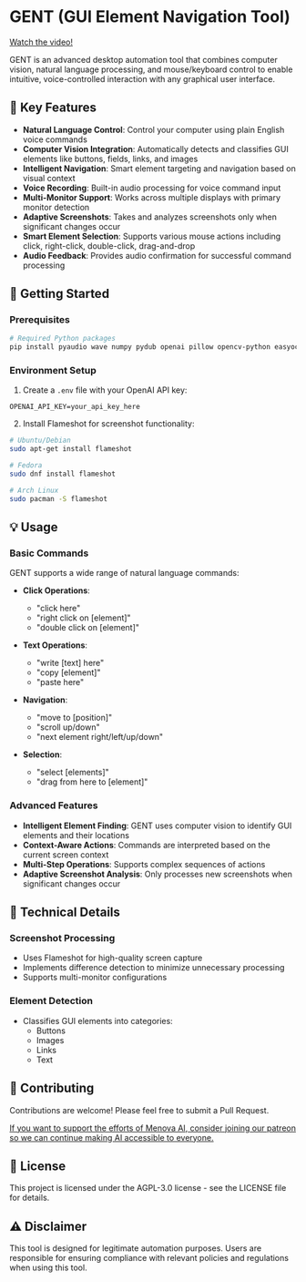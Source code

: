 
# GENT (GUI Element Navigation Tool)

[Watch the video!](https://www.youtube.com/embed/ujHkVyDFQq4?si=wATyUDwomrSl7WXb)

GENT is an advanced desktop automation tool that combines computer vision, natural language processing, and mouse/keyboard control to enable intuitive, voice-controlled interaction with any graphical user interface.

## 🌟 Key Features

- **Natural Language Control**: Control your computer using plain English voice commands
- **Computer Vision Integration**: Automatically detects and classifies GUI elements like buttons, fields, links, and images
- **Intelligent Navigation**: Smart element targeting and navigation based on visual context
- **Voice Recording**: Built-in audio processing for voice command input
- **Multi-Monitor Support**: Works across multiple displays with primary monitor detection
- **Adaptive Screenshots**: Takes and analyzes screenshots only when significant changes occur
- **Smart Element Selection**: Supports various mouse actions including click, right-click, double-click, drag-and-drop
- **Audio Feedback**: Provides audio confirmation for successful command processing

## 🚀 Getting Started

### Prerequisites

```bash
# Required Python packages
pip install pyaudio wave numpy pydub openai pillow opencv-python easyocr torch ultralytics screeninfo pyautogui
```

### Environment Setup

1. Create a `.env` file with your OpenAI API key:
```
OPENAI_API_KEY=your_api_key_here
```

2. Install Flameshot for screenshot functionality:
```bash
# Ubuntu/Debian
sudo apt-get install flameshot

# Fedora
sudo dnf install flameshot

# Arch Linux
sudo pacman -S flameshot
```

## 💡 Usage

### Basic Commands

GENT supports a wide range of natural language commands:

- **Click Operations**: 
  - "click here"
  - "right click on [element]"
  - "double click on [element]"
  
- **Text Operations**:
  - "write [text] here"
  - "copy [element]"
  - "paste here"
  
- **Navigation**:
  - "move to [position]"
  - "scroll up/down"
  - "next element right/left/up/down"
  
- **Selection**:
  - "select [elements]"
  - "drag from here to [element]"

### Advanced Features

- **Intelligent Element Finding**: GENT uses computer vision to identify GUI elements and their locations
- **Context-Aware Actions**: Commands are interpreted based on the current screen context
- **Multi-Step Operations**: Supports complex sequences of actions
- **Adaptive Screenshot Analysis**: Only processes new screenshots when significant changes occur

## 🔧 Technical Details

### Screenshot Processing

- Uses Flameshot for high-quality screen capture
- Implements difference detection to minimize unnecessary processing
- Supports multi-monitor configurations

### Element Detection

- Classifies GUI elements into categories:
  - Buttons
  - Images
  - Links
  - Text

## 🤝 Contributing

Contributions are welcome! Please feel free to submit a Pull Request.

[If you want to support the efforts of Menova AI, consider joining our patreon so we can continue making AI accessible to everyone.](https://www.patreon.com/c/MenovaAI)

## 📝 License

This project is licensed under the AGPL-3.0 license - see the LICENSE file for details.

## ⚠️ Disclaimer

This tool is designed for legitimate automation purposes. Users are responsible for ensuring compliance with relevant policies and regulations when using this tool.
